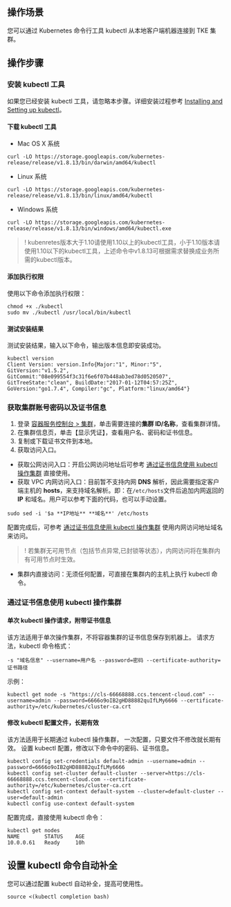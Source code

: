 ## 操作场景

您可以通过 Kubernetes 命令行工具 kubectl 从本地客户端机器连接到 TKE 集群。

## 操作步骤

### 安装 kubectl 工具

如果您已经安装 kubectl 工具，请忽略本步骤。详细安装过程参考 [Installing and Setting up kubectl](https://kubernetes.io/docs/user-guide/prereqs/)。

#### 下载 kubectl 工具
- Mac OS X 系统
```shell
curl -LO https://storage.googleapis.com/kubernetes-release/release/v1.8.13/bin/darwin/amd64/kubectl
```
- Linux 系统
```shell
curl -LO https://storage.googleapis.com/kubernetes-release/release/v1.8.13/bin/linux/amd64/kubectl
```
- Windows 系统
```shell
curl -LO https://storage.googleapis.com/kubernetes-release/release/v1.8.13/bin/windows/amd64/kubectl.exe
```
>!  kubenretes版本大于1.10请使用1.10以上的kubectl工具，小于1.10版本请使用1.10以下的kubectl工具，上述命令中v1.8.13可根据需求替换成业务所需的kubectl版本。

#### 添加执行权限

使用以下命令添加执行权限：
```shell
chmod +x ./kubectl
sudo mv ./kubectl /usr/local/bin/kubectl
```

#### 测试安装结果

测试安装结果，输入以下命令，输出版本信息即安装成功。
```shell
kubectl version
Client Version: version.Info{Major:"1", Minor:"5", GitVersion:"v1.5.2", GitCommit:"08e099554f3c31f6e6f07b448ab3ed78d0520507", GitTreeState:"clean", BuildDate:"2017-01-12T04:57:25Z", GoVersion:"go1.7.4", Compiler:"gc", Platform:"linux/amd64"}
```

### 获取集群账号密码以及证书信息
1. 登录 [容器服务控制台 > 集群](https://console.cloud.tencent.com/tke2/cluster?rid=1)，单击需要连接的**集群 ID/名称**，查看集群详情。
2. 在集群信息页，单击【显示凭证】，查看用户名、密码和证书信息。
3. 复制或下载证书文件到本地。
4. 获取访问入口。
 - 获取公网访问入口：开启公网访问地址后可参考 [通过证书信息使用 kubectl 操作集群](#step3) 直接使用。
 - 获取 VPC 内网访问入口：目前暂不支持内网 **DNS** 解析，因此需要指定客户端主机的 **hosts**，来支持域名解析。即：在`/etc/hosts`文件后追加内网返回的 **IP** 和域名。用户可以参考下面的代码，也可以手动设置。
```
sudo sed -i '$a **IP地址** **域名**' /etc/hosts
```
配置完成后，可参考 [通过证书信息使用 kubectl 操作集群](#step3) 使用内网访问地址域名来访问。
>! 若集群无可用节点（包括节点异常,已封锁等状态），内网访问将在集群内有可用节点时生效。
 - 集群内直接访问：无须任何配置，可直接在集群内的主机上执行 kubectl 命令。

<a id="step3"></a>

### 通过证书信息使用 kubectl 操作集群

#### 单次 kubectl 操作请求，附带证书信息

该方法适用于单次操作集群，不将容器集群的证书信息保存到机器上。
请求方法，kubectl 命令格式：
```
-s "域名信息" --username=用户名 --password=密码 --certificate-authority=证书路径
```
示例：
```shell
kubectl get node -s "https://cls-66668888.ccs.tencent-cloud.com" --username=admin --password=6666o9oIB2gHD88882quIfLMy6666 --certificate-authority=/etc/kubernetes/cluster-ca.crt
```

#### 修改 kubectl 配置文件，长期有效

该方法适用于长期通过 kubectl 操作集群， 一次配置，只要文件不修改就长期有效。
设置 kubectl 配置，修改以下命令中的密码、证书信息。
```shell
kubectl config set-credentials default-admin --username=admin --password=6666o9oIB2gHD88882quIfLMy6666
kubectl config set-cluster default-cluster --server=https://cls-66668888.ccs.tencent-cloud.com --certificate-authority=/etc/kubernetes/cluster-ca.crt
kubectl config set-context default-system --cluster=default-cluster --user=default-admin
kubectl config use-context default-system

```
配置完成，直接使用 kubectl 命令：
```shell
kubectl get nodes
NAME        STATUS    AGE
10.0.0.61   Ready     10h
```


## 设置 kubectl 命令自动补全
您可以通过配置 kubectl 自动补全，提高可使用性。
```shell
source <(kubectl completion bash)
```

